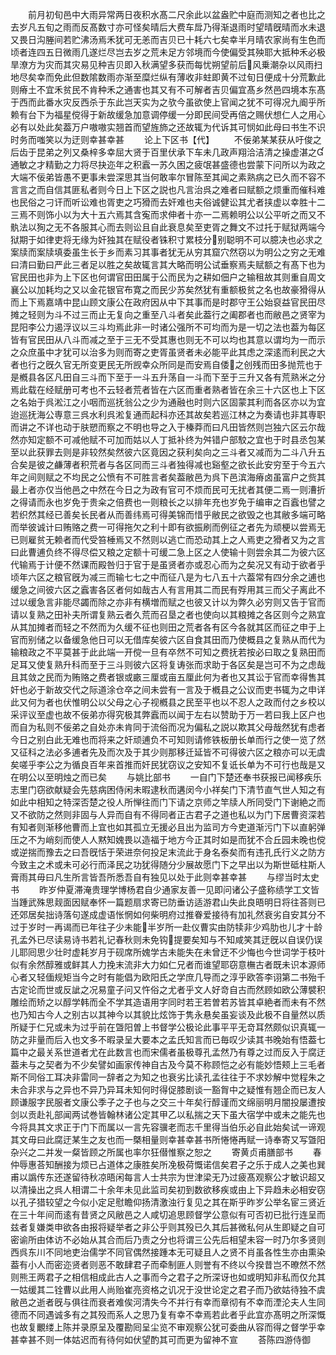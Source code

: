 <!-- { "loadSidebar": true } -->
　　前月初旬邑中大雨异常两日夜积水髙二尺余此以盆盎贮中庭而测知之者也比之去岁凡五旬之雨而反髙数寸亦可怪矣晴后大费车戽乃得渐退雨时望晴旣晴而水未退又畏日沟塍间若贮沸汤焉禾犹可无恙而吉贝已十耗六七矣幸半月晴农家尚有生色而顷者连四五日微雨几遂烂尽岂去岁之荒未足方邻境而今使偏受其殃耶大抵种禾必极旱潦方为灾而其灾易见种吉贝即入秋满望多获而每忧朔望前后风乗潮杂以风雨扫地尽矣幸而免此但数隂数雨亦渐至糜烂纵有薄收非蛀即黄不过旬日便成十分荒歉此则瘠土不宜禾贫民不肯种禾之通害也其又有不可解者吉贝偏宜髙乡然邑四境本东髙于西而此番水灾反西杀于东此岂天实为之欤今虽欲使上官闻之犹不可得况九阍乎所赖有台下为福星傥得于新故缓急加意调停缓一分即民间受再倍之赐伏想仁人之用心必有以处此矣葢万户嗷嗷实翘首而望旌斾之还故辄为代诉其可悯如此母曰书生不识时务而嗤笑以为迂则幸甚幸甚
　　论上下区书【代】
　　不佞弟某某获从吁俊之后齿于昆弟之列又桑梓多幸屈大贤于百里伏承下车未几政声翔洽洁清之操虚湛之通敏之才精勤之力将尽抉迩年之积蠧一苏久困之疲氓甚盛德也尝蒙下问所以为政之大端不佞弟皆愚不更事未尝深思其当何敢率尔冒陈至其闻之素熟病之已久而不容不言言之而自信其匪私者则今日上下区之説也凡言治呉之难者曰赋额之烦重而催科难也民俗之刁讦而听讼难也胥吏之巧猾而去奸难也夫俗诚健讼其尤者挟虚以幸胜十二三焉不则饰小以为大十五六焉其含寃而求伸者十亦一二焉赖明公以公平听之而又不骫法以狥之无不各服其心而去则讼且自此衰息矣至吏胥之舞文不过托于赋狱两端今狱期于如律吏将无缘为奸独其在赋役者铢积寸累枝分别聪明不可以臆决也必求之案牍而案牍填委虽生长于乡而素习其事者犹无从穷其窟穴然窃以为明公之穷之无难曰清曰勤曰严此三者足以胜之矣故辄言其大略而明公试垂察焉夫赋额之有髙下也为官民田也非为上下区也何谓官田田属于公而民为之耕如佃户之输租故其则重自周文襄公以加耗均之又以金花银官布寛之而民少苏矣然犹有重额极贫之名也故豪猾得从而上下焉嘉靖中昆山顾文康公在政府因从中下其事而是时郡守王公始裒益官民田尽摊之轻则为斗不过三而止无复向之重至八斗者矣此葢行之阖郡者也而敝邑之贤宰为昆阳李公力遏浮议以三斗均焉此非一时诸公强所不可均而为是一切之法也葢为每区皆有官民田从八斗而减之至于三无不受其惠也则无不可以均也其意以谓均为一而示之众庶虽中才犹可以治多为则而寄之吏胥虽贤者未必能平此其虑之深逺而利民之大者也行之旣久官无所变更民无所觊幸众所同是而安焉自倭之创残而田多抛荒也于是槪县各区凡田自三斗而下至于一斗五升荡自一斗而下至于三升又各有荒熟米之分焉此载在经赋册可考也不云轻者荒者皆在六区而重者熟者皆在余三十六区也上下区之名始于呉淞江之小咽而巡抚翁公之少为通融也时则六区固蒙其利而各区亦以为宜迨巡抚海公専意三呉水利呉淞复通而起科亦还其故矣若巡江林之为奏请也非其専职而讲之不详也动于肤愬而察之不明也导之入于榛莽而曰凡田皆然则岂独六区云尔哉然亦知定额不可减他赋不可加而姑以人丁抵补终为舛错户部駮之宜也于时县丞包某至以此获罪去则是非较然矣然彼六区竟因之获利矣向之三斗者又减而为二斗八升五合矣是彼之鹻薄者积荒者与各区同而三斗者独得减也谿壑之欲长此安穷至于今五六年之间则赋之不均民之公愤有不可胜言者矣葢敝邑为呉下邑滨海瘠卤虽富户之赀其最上者亦仅当他邑之中然在今日之为政有官可不烦而民可无扰者其便二焉一则漕折之得请而永也岁免于贵籴之倍费也一则粮长之以排年充也岁免于编审之百蠧也譬之若织然其经已善矣长民者从而善纬焉可得美锦而惜乎敝民之欲毁之也其敝多端可略而举彼诚计曰贿赂之费一可得拖欠之利十即有欲振刷而例征之者先为顽梗以尝焉无已则雇贫无赖者而代受笞棰焉又不然则以逃亡而恐动其上之人焉吏之猾者又为之言曰此曹逋负终不得尽偿又粮之定额十可缓二急上区之人使输十则尝余其二为彼六区代输焉于计便不然课而殿咎归于官于是虽贤者亦或忍心而为之矣况又有动于欲者乎顷年六区之粮官旣为减三而输七七之中而征八是为七八五十六葢常有四分余之逋也缓急之间彼六区之蠧害各区者何如哉古人有言用其二而民有殍用其三而父子离此不过以缓急言非能尽蠲而除之亦非有横増而赋之也彼又计以为弊久必穷则又告于官而请以复熟之田补夫所谓复熟云者久荒而召垦之者也使向以其粮摊之各区则今之熟宜从其加摊者而轻之不然而为久缓不征也则田之荒者各有区今各就其区而征之申于上官而别储之以备缓急他日可以无借库矣彼六区自食其田而乃使概县之复熟从而代为输粮政之不平莫甚于此此端一开傥一旦有卒然不可知之费抚若按必曰取之复熟田而足耳又使复熟升科而至于三斗则彼六区将复诪张而求助于各区矣是岂可不为之虑哉且其敛之民而为贿赂之费者银或畞三厘或亩五厘此何为者也又其讼于官而幸得售其奸也必于新故交代之际道涂仓卒之间未尝有一言及于槪县之公议而吏书辄为之申详此又何为者也伏惟明公以父母之心子视槪县之民至平也以不忍人之政而付之乡校以采评议至虚也故不佞弟亦得究极其弊蠧而以闻于左右以赞助于万一若曰我上区户也而自为私则不佞弟之自处亦未肯同于流俗而况为偏私之説以欺其父母哉然犹有虑者今日之别白此无难也而将来之奸顽逋负不可知则请修铁板册长单而行之使一览了然又征科之法必多逋者先及而次及于其少则那移迁延皆不可得彼六区之粮亦可以无虞矣嗟乎李公之为循良百年来首推而奸民犹窃议之安知不复诋长单为不可行也哉是又在明公以至明烛之而已矣
　　与姚比部书
　　一自门下楚还奉书获报已闻移疾乐志里门窃欲献疑会先慈病困侍闲未暇逮秋而遘闵今小祥矣门下清节直气世人知之有如此中相知之特深否楚之役人所惮往而门下请之京师之竿牍人所同受门下谢絶之而又不欲防之然则非固与人异而自有不得同者正古君子之道也私以为门下居曹资深若有知者则渐移他曹而上宜也如其孤立无援必且出为监司方今吏道渐污门下以直躬弹压之不为峭刻而使人人黙知媿畏以造福于地方今正其时如是而犹不合丘园未晚也傥或逆揣而豫去之曰吾旣恬于荣进奈何投足末流此于身名泰矣而有违孔氏行义之防方今致主之术或未可必行而泽民之功犹得随分少展故愿门下之早出以为斯世砥柱斯人膏雨其毋曰凡生所言皆吾所悉吾自有独见以处于此则幸甚幸甚
　　与缪当时太史书
　　昨岁仲夏滞淹贵理学博杨君自少通家友善一见即问诸公子盛称绩学工文皆当踵武殊思觌面因赋奉怀一篇题扇求寄已防垂访适游君山失此良晤明日将往荅则已还郊居矣拙诗落句遂成虚语怅惘如何柴明府过推眷爱接待有加礼然衰劣自安其分不过于岁时一再谒而已年往子少未能半岁所一赴仪曹实由防犊非少鸡肋也儿才十龄孔孟外已尽读易诗书若礼记春秋则未免钩提要矣知与不知咸笑其迂旣以自误仍误儿耶囘思少壮时虚耗岁月于砚席所媿学古未能失在未曾迂不少悔也今世词学于枝叶似有余然醇雅或鲜其人力挽末流非大力如仁兄者而谁望耶窃意橅古者既未识本源师心者又轻偭规矩当今之时有能倡为欧阳氏之学庶几导而之淳乎欧答李诩第二书殆千古定论而世或反訿之况易童子问又忤俗之尤者乎文人好竒自古而然顾如欧公薄襞积雕绘而矫之以醇学韩而全不学其造语用字同时若王若曽若苏皆其卓絶者而未有不然也乃知古今人之别古以其神今以其貌比炫饰于隽永悬矣虽妄谈及此极不自量然以质所疑于仁兄或未为过乎前在曁阳曽上书督学公极论此事平平无竒耳然颇似识真辄一防之非量而后入也文多不暇录呈大要本之孟氏知言而已毎叹少读其书晚始有悟葢七篇中之最关系世道者尤在此数言也而宋儒者虽极尊孔孟然乃有尊之过而反入于腐迂葢未与之契者为不少矣譬如画家传神自古及今莫不称顾恺之必有能妙悟颊上三毛者斯不同俗工耳决非雷同一辞者之为知之也衰劣比读孔孟往往于不求妙解中觉程朱之未合非求与之异也不异乃异耳未知何时得促膝剧谈一豁胷中之疑惟有翘企而已友人顾谦服字民服者文康公季子之子也与之交三十年矣行醇谨而文绵丽明月闇投屡遭按剑以贡赴礼部闻两试巻皆翰林诸公定其甲乙以私揣之天下虽大宿学中或未之能先也今将具其文求正于门下而属以一言先容骥老而志千里得当伯乐必自此始矣试一谛观其文毋曰此腐迂某生之友也而一槩相量则幸甚幸甚书所惓惓再赋一诗奉寄又写曁阳杂兴之二并发一粲皆顾之所属也率尔狂僣惟察之恕之
　　寄黄贞甫膳部书
　　春仲辱惠荅知酬接为烦已占道体之康胜矣所凂极荷慨诺信矣君子之乐于成人之美也巽甫以譌传东还遂留待秋凉晤闲每言人士共宗为世津梁无乃过疲髙观察公才敏识超又以清操出之呉人相谓二十余年未见此监司矣初到数欲移疾或由上下异趋未必相安窃以孔子猎较望之今似小定足慰瞻仰扬清激浊行复见之其在斯乎昨岁公举名宦三贤近在三十年间而逺有昔贤之风敝邑之人咸切追思顾督学公意似有可否初已批行连呈而兹者复嫌类申欲各由报将疑举者之非公乎则其殁已久其后甚微私何从生即疑之自可密谕所由体访不必始从其合而后乃责之分也将谓三公先后相望未容一时乃尔多贤则西呉东川不同地吏治儒学不同官偶然接踵本无可疑且人之贤不肖虽各性生亦由熏染葢有小人而密迩贤者则恶不敢肆君子而牵制匪人则誉有不终以今揆昔岂不暸然不然则熊王两君子之相信相成此古人之事而今之君子之所深讶也如或明知非私而仅允其一姑缓其二铨曹以此用人尚贻崔亮资格之讥况于没世论定之君子而乃欲姑待独不虞敝邑之逝者旣与俱往而衰者难俟河清失今不并行有幸而章彻有不幸而湮沦夫人生同德而不同遇诚多有之其殁而系人之思乃复有幸不幸焉若此者乎此宜亦髙明之所深慨也故复覼缕上陈并录原呈及覆勘囘呈尘览不审观察公犹可委曲从容而得之督学乎幸甚幸甚不则一体姑迟而有待何如伏望酌其可而更为留神不宣
　　荅陈四游侍御
